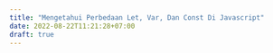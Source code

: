 ```yaml
---
title: "Mengetahui Perbedaan Let, Var, Dan Const Di Javascript"
date: 2022-08-22T11:21:28+07:00
draft: true
---
```



